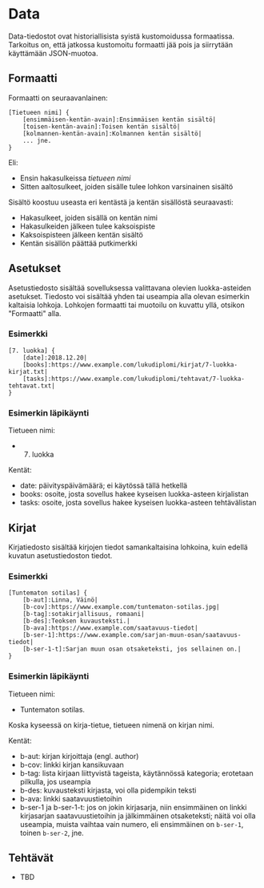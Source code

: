 # Data

Data-tiedostot ovat historiallisista syistä kustomoidussa formaatissa. Tarkoitus on, että jatkossa kustomoitu formaatti jää pois ja siirrytään käyttämään JSON-muotoa.

## Formaatti

Formaatti on seuraavanlainen:

```
[Tietueen nimi] {
	[ensimmäisen-kentän-avain]:Ensimmäisen kentän sisältö|
	[toisen-kentän-avain]:Toisen kentän sisältö|
	[kolmannen-kentän-avain]:Kolmannen kentän sisältö|
    ... jne.
}
```

Eli:

- Ensin hakasulkeissa _tietueen nimi_
- Sitten aaltosulkeet, joiden sisälle tulee lohkon varsinainen sisältö

Sisältö koostuu useasta eri kentästä ja kentän sisällöstä seuraavasti:

- Hakasulkeet, joiden sisällä on kentän nimi
- Hakasulkeiden jälkeen tulee kaksoispiste
- Kaksoispisteen jälkeen kentän sisältö
- Kentän sisällön päättää putkimerkki

## Asetukset

Asetustiedosto sisältää sovelluksessa valittavana olevien luokka-asteiden asetukset. Tiedosto voi sisältää yhden tai useampia alla olevan esimerkin kaltaisia lohkoja. Lohkojen formaatti tai muotoilu on kuvattu yllä, otsikon "Formaatti" alla.

### Esimerkki

```
[7. luokka] {
	[date]:2018.12.20|
	[books]:https://www.example.com/lukudiplomi/kirjat/7-luokka-kirjat.txt|
	[tasks]:https://www.example.com/lukudiplomi/tehtavat/7-luokka-tehtavat.txt|
}
```

### Esimerkin läpikäynti

Tietueen nimi:

- 7. luokka

Kentät:

- date: päivityspäivämäärä; ei käytössä tällä hetkellä
- books: osoite, josta sovellus hakee kyseisen luokka-asteen kirjalistan
- tasks: osoite, josta sovellus hakee kyseisen luokka-asteen tehtävälistan

## Kirjat

Kirjatiedosto sisältää kirjojen tiedot samankaltaisina lohkoina, kuin edellä kuvatun asetustiedoston tiedot.

### Esimerkki

```
[Tuntematon sotilas] {
	[b-aut]:Linna, Väinö|
	[b-cov]:https://www.example.com/tuntematon-sotilas.jpg|
	[b-tag]:sotakirjallisuus, romaani|
	[b-des]:Teoksen kuvausteksti.|
	[b-ava]:https://www.example.com/saatavuus-tiedot|
	[b-ser-1]:https://www.example.com/sarjan-muun-osan/saatavuus-tiedot|
	[b-ser-1-t]:Sarjan muun osan otsaketeksti, jos sellainen on.|
}
```

### Esimerkin läpikäynti

Tietueen nimi:

- Tuntematon sotilas.

Koska kyseessä on kirja-tietue, tietueen nimenä on kirjan nimi.

Kentät:

- b-aut: kirjan kirjoittaja (engl. author)
- b-cov: linkki kirjan kansikuvaan
- b-tag: lista kirjaan liittyvistä tageista, käytännössä kategoria; erotetaan pilkulla, jos useampia
- b-des: kuvausteksti kirjasta, voi olla pidempikin teksti
- b-ava: linkki saatavuustietoihin
- b-ser-1 ja b-ser-1-t: jos on jokin kirjasarja, niin ensimmäinen on linkki kirjasarjan saatavuustietoihin ja jälkimmäinen otsaketeksti; näitä voi olla useampia, muista vaihtaa vain numero, eli ensimmäinen on `b-ser-1`, toinen `b-ser-2`, jne.

## Tehtävät

- TBD
